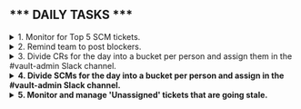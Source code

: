 ## *** **DAILY TASKS** ***




<details>
<summary>1. Monitor for Top 5 SCM tickets.</summary>

<blockquote>
<b>Announce those immediately in the #vault-admin Slack channel.</b>

* Ensure they are being worked on.
</blockquote>

</details>





<details>
<summary>2. Remind team to post blockers.</summary>

<blockquote>
<b>Create a blocker's thread for day.</b>
</blockquote>

</details>







<details>
<summary>3. Divide CRs for the day into a bucket per person and assign them in the #vault-admin Slack channel.</summary>

<blockquote>
<b>If you're working on an urgent, high priority CR ticket and need further assistance, ask for help in the #vault-admin channel.<b>
</blockquote>

</details>








<details>
<summary>4. Divide SCMs for the day into a bucket per person and assign in the #vault-admin Slack channel.</summary>

<blockquote>
<b>If you need further assistance with a ticket, ask for help in the #vault-admin channel.</b>
</blockquote>

</details>








<details>
<summary>5. Monitor and manage 'Unassigned' tickets that are going stale.</summary>

<blockquote>
<b>Monitor incoming Jira and CR tickets daily:</b>

* For 'Unassigned' SCMs, assign it to a team member in your respective country (i.e. US Queue Manager to US team member) and post it on the #vault-admin Slack channel. At the end of the day, hand off any incoming ones to the other country's Queue Manager (i.e. US to India; India to US).

* For any blocker CRs, respond directly to the ticket by adding in a comment regarding the ticket's status. (To my team: Is the wording here is correct?)
</blockquote>

</details>
